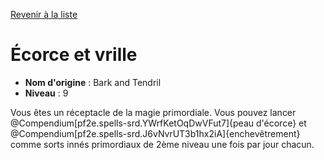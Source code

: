 [Revenir à la liste](..)

# Écorce et vrille

 * **Nom d'origine** : Bark and Tendril
 * **Niveau** : 9


<p><span id="ctl00_MainContent_DetailedOutput">Vous êtes un réceptacle de la magie primordiale. Vous pouvez lancer @Compendium[pf2e.spells-srd.YWrfKetOqDwVFut7]{peau d'écorce} et @Compendium[pf2e.spells-srd.J6vNvrUT3b1hx2iA]{enchevêtrement} comme sorts innés primordiaux de 2ème niveau une fois par jour chacun.&nbsp;</span></p>